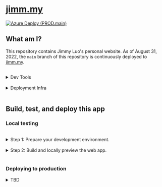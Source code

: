 # [jimm.my](https://jimm.my/)

[![Azure Deploy (PROD.main)](https://github.com/jimmy-zhening-luo/jimmy/actions/workflows/PROD.main.yml/badge.svg)](https://github.com/jimmy-zhening-luo/jimmy/actions/workflows/PROD.main.yml)

## What am I?

This repository contains Jimmy Luo's personal website. As of August 31, 2022, the `main` branch of this repository is continuously deployed to [jimm.my](https://jimm.my/).

<br />

<details>
<summary>Dev Tools</summary>

This is a static web app built on [Node.js](https://nodejs.org/en/) using [SvelteKit](https://kit.svelte.dev), a helper that bundles [Svelte](https://svelte.dev/) and [Vite](https://vitejs.dev).

- __[Svelte](https://svelte.dev/)__ enables concise, descriptive, and modular syntax for site content, routing, style, and logic.
- __[Vite](https://vitejs.dev)__ provides a self-contained, minimal-config test and build environment, capable of adapting Svelte code into a compact servable static bundle.

The source is written in [TypeScript](https://typescriptlang.org/) and Svelte.

| Key          | Value                                                |
| ------------ | ---------------------------------------------------- |
| Platform     | Windows 11                                           |
| Architecture | amd64                                                |
| IDE          | [Visual Studio Code](https://code.visualstudio.com/) |
| Dependencies | See `package.json`                                   |

</details>

<br />

<details>
<summary>Deployment Infra</summary>

The source contained in this repository's `main` branch is continuously built and deployed to an [Azure Static Web App](https://azure.microsoft.com/en-us/products/app-service/static) instance using [GitHub Actions](https://github.com/features/actions).

| Key                    | Value                                                                                                    |
| ---------------------- | -------------------------------------------------------------------------------------------------------- |
| Cloud Service Provider | Microsoft Azure                                                                                          |
| Cloud App              | [Azure Static Web App](https://azure.microsoft.com/en-us/products/app-service/static)                             |
| CI/CD Connector        | [GitHub Actions](https://github.com/features/actions) |

</details>

<br />

## Build, test, and deploy this app

### Local testing

<br/>

<details>
<summary>Step 1: Prepare your development environment.</summary>

1. If you don't already have Node.js, [install Node.js](https://nodejs.org).

2. Save this Git repository on your local machine.

3. Open a terminal at the root of the repository.

4. Run the following command to install all the required Node.js packages (specified in your project root directory by package.json):

   ```bash
   npm ci
   ```

You now have:

- ... all the necessary project files downloaded to your local directory.
- ... all the necessary dependencies installed to locally build and deploy (test) this web app.

</details>

<br/>

<details>
<summary>Step 2: Build and locally preview the web app.</summary>

You can now preview what the website will look like once built and deployed, by running the following command:

```bash
npm start
```

If you make changes to the site code, you need to run `npm start` again.

</details>

<br/>

### Deploying to production

<details>
<summary>TBD</summary>

<br/>

TBD some point in the future.

</details>
